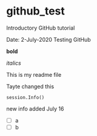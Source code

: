 # github_test
Introductory GitHub tutorial

Date: 2-July-2020
Testing GitHub

**bold** 

*italics*

This is my readme file



Tayte changed this

``` {r}
session.Info()
```

new info added July 16

- [ ] a
- [ ] b
